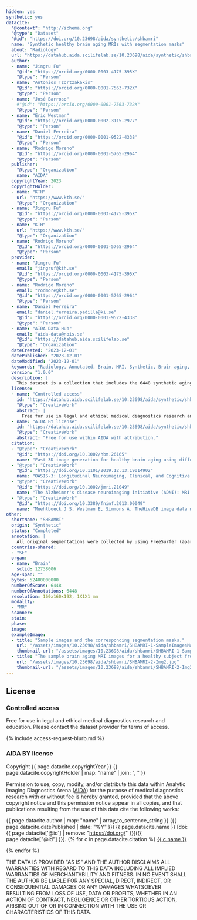 ```yaml
---
hidden: yes
synthetic: yes
datacite:
  "@context": "http://schema.org"
  "@type": "Dataset"
  "@id": "https://doi.org/10.23698/aida/synthetic/shbamri"
  name: "Synthetic healthy brain aging MRIs with segmentation masks"
  about: "Radiology"
  url: "https://datahub.aida.scilifelab.se/10.23698/aida/synthetic/shbamri"
  author:
  - name: "Jingru Fu"
    "@id": "https://orcid.org/0000-0003-4175-395X"
    "@type": "Person"
  - name: "Antonios Tzortzakakis"
    "@id": "https://orcid.org/0000-0001-7563-732X"
    "@type": "Person"
  - name: "José Barroso"
    #"@id": "https://orcid.org/0000-0001-7563-732X"
    "@type": "Person"
  - name: "Eric Westman"
    "@id": "https://orcid.org/0000-0002-3115-2977"
    "@type": "Person"
  - name: "Daniel Ferreira"
    "@id": "https://orcid.org/0000-0001-9522-4338"
    "@type": "Person"
  - name: "Rodrigo Moreno"
    "@id": "https://orcid.org/0000-0001-5765-2964"
    "@type": "Person"
  publisher:
    "@type": "Organization"
    name: "AIDA"
  copyrightYear: 2023
  copyrightHolder:
  - name: "KTH"
    url: "https://www.kth.se/"
    "@type": "Organization"
  - name: "Jingru Fu"
    "@id": "https://orcid.org/0000-0003-4175-395X"
    "@type": "Person"
  - name: "KTH"
    url: "https://www.kth.se/"
    "@type": "Organization"
  - name: "Rodrigo Moreno"
    "@id": "https://orcid.org/0000-0001-5765-2964"
    "@type": "Person"
  provider:
  - name: "Jingru Fu"
    email: "jingruf@kth.se"
    "@id": "https://orcid.org/0000-0003-4175-395X"
    "@type": "Person"
  - name: "Rodrigo Moreno"
    email: "rodmore@kth.se"
    "@id": "https://orcid.org/0000-0001-5765-2964"
    "@type": "Person"
  - name: "Daniel Ferreira"
    email: "daniel.ferreira.padilla@ki.se"
    "@id": "https://orcid.org/0000-0001-9522-4338"
    "@type": "Person"
  - name: "AIDA Data Hub"
    email: "aida-data@nbis.se"
    "@id": "https://datahub.aida.scilifelab.se"
    "@type": "Organization"
  dateCreated: "2023-12-01"
  datePublished: "2023-12-01"
  dateModified: "2023-12-01"
  keywords: "Radiology, Annotated, Brain, MRI, Synthetic, Brain aging, Synthetic brain aging, Medical image generation"
  version: "1.0.0"
  description: |
    This dataset is a collection that includes the 6448 synthetic aging brain T1 MRI scans derived from two data sets by our proposed methodology (the following paper [1] (https://datahub.aida.scilifelab.se/10.23698/aida/synthetic/shbamri#references)). We augmented the HEALTHY longitudinal brain MRI data with corresponding segmentations to simulate the access of a scan per subject every 6 months in these cohorts.
  license:
  - name: "Controlled access"
    id: "https://datahub.aida.scilifelab.se/10.23698/aida/synthetic/shbamri#controlled-access"
    "@type": "CreativeWork"
    abstract: |
      Free for use in legal and ethical medical diagnostics research and education.
  - name: "AIDA BY license"
    id: "https://datahub.aida.scilifelab.se/10.23698/aida/synthetic/shbamri#aida-by-license"
    "@type": "CreativeWork"
    abstract: "Free for use within AIDA with attribution."
  citation:
  - "@type": "CreativeWork"
    "@id": "https://doi.org/10.1002/hbm.26165"
    name: "Fast 3D image generation for healthy brain aging using diffeomorphic registration. Fu, Jingru and Tzortzakakis, Antonios and Barroso, José and Westman, Eric and Ferreira, Daniel and Moreno, Rodrigo and for the Alzheimer's Disease Neuroimaging Initiative, 2022. doi: 10.1002/hbm.26165"
  - "@type": "CreativeWork"
    "@id": "https://doi.org/10.1101/2019.12.13.19014902"
    name: "OASIS-3: Longitudinal Neuroimaging, Clinical, and Cognitive Dataset for Normal Aging and Alzheimer Disease. Pamela J LaMontagne, Tammie L.S. Benzinger, John C. Morris, Sarah Keefe, Russ Hornbeck, Chengjie Xiong, Elizabeth Grant, Jason Hassenstab, Krista Moulder, Andrei Vlassenko, Marcus E. Raichle, Carlos Cruchaga, Daniel Marcus, 2019. medRxiv. doi: 10.1101/2019.12.13.19014902"
  - "@type": "CreativeWork"
    "@id": "https://doi.org/10.1002/jmri.21049"
    name: "The Alzheimer's disease neuroimaging initiative (ADNI): MRI methods. Jack Jr C R, Bernstein M A, Fox N C, et al. Journal of Magnetic Resonance Imaging: An Official Journal of the International Society for Magnetic Resonance in Medicine, 2008, 27(4): 685-691."
  - "@type": "CreativeWork"
    "@id": "https://doi.org/10.3389/fninf.2013.00049"
    name: "Muehlboeck J S, Westman E, Simmons A. TheHiveDB image data management and analysis framework[J]. Frontiers in neuroinformatics, 2014, 7: 49. doi: 10.3389/fninf.2013.00049"
other:
  shortName: "SHBAMRI"
  origin: "Synthetic"
  status: "Completed"
  annotation: |
    All original segmentations were collected by using FreeSurfer (aparc+aseg.mgz). Synthetic images are segmented based on ground truth segmentations using registration, more information can be found in [1] (https://datahub.aida.scilifelab.se/10.23698/aida/synthetic/shbamri#references).
  countries-shared:
  - "SE"
  organ:
  - name: "Brain"
    sctid: 12738006
  age-span: "" 
  bytes: 52400000000
  numberOfScans: 6448
  numberOfAnnotations: 6448
  resolution: 160x160x192, 1X1X1 mm
  modality:
  - "MR"
  scanner:
  stain:
  phase:
  image:
  exampleImage:
  - title: "Sample images and the corresponding segmentation masks."
    url: "/assets/images/10.23698/aida/shbamri/SHBAMRI-1-SampleImagesMasks.png"
    thumbnail-url: "/assets/images/10.23698/aida/shbamri/SHBAMRI-1-SampleImagesMasks-thumbnail.png"
  - title: "The sample brain aging MRI images for a healthy subject from age 51.7 to age 63.7. (Figure 10 from [1])"
    url: "/assets/images/10.23698/aida/shbamri/SHBAMRI-2-Img2.jpg"
    thumbnail-url: "/assets/images/10.23698/aida/shbamri/SHBAMRI-2-Img2-thumbnail.jpg"
---
```

## License
### Controlled access
Free for use in legal and ethical medical diagnostics research and education.
Please contact the dataset provider for terms of access.

{% include access-request-blurb.md %}

### AIDA BY license
Copyright
{{ page.datacite.copyrightYear }}
{{ page.datacite.copyrightHolder | map: "name" |  join: ", " }}

Permission to use, copy, modify, and/or distribute this data within Analytic
Imaging Diagnostics Arena ([AIDA](https://medtech4health.se/aida)) for the purpose
of medical diagnostics research with or without fee is hereby granted, provided that
the above copyright notice and this permission notice appear in all copies, and that
publications resulting from the use of this data cite the following works:

{{ page.datacite.author | map: "name" | array_to_sentence_string }}
({{ page.datacite.datePublished | date: "%Y" }})
{{ page.datacite.name }}
[doi:{{ page.datacite['@id'] | remove: "https://doi.org/" }}]({{ page.datacite["@id"] }}).
{% for c in page.datacite.citation %}
  [{{ c.name }}]({{c["@id"]}})

{% endfor %}

THE DATA IS PROVIDED "AS IS" AND THE AUTHOR DISCLAIMS ALL WARRANTIES WITH REGARD
TO THIS DATA INCLUDING ALL IMPLIED WARRANTIES OF MERCHANTABILITY AND FITNESS. IN
NO EVENT SHALL THE AUTHOR BE LIABLE FOR ANY SPECIAL, DIRECT, INDIRECT, OR
CONSEQUENTIAL DAMAGES OR ANY DAMAGES WHATSOEVER RESULTING FROM LOSS OF USE, DATA
OR PROFITS, WHETHER IN AN ACTION OF CONTRACT, NEGLIGENCE OR OTHER TORTIOUS
ACTION, ARISING OUT OF OR IN CONNECTION WITH THE USE OR CHARACTERISTICS OF THIS
DATA.
